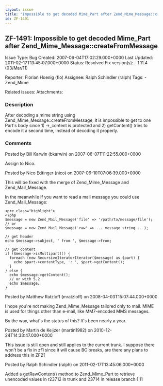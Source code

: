 ```yaml
---
layout: issue
title: "Impossible to get decoded Mime_Part after Zend_Mime_Message::createFromMessage"
id: ZF-1491
---
```


ZF-1491: Impossible to get decoded Mime\_Part after Zend\_Mime\_Message::createFromMessage
------------------------------------------------------------------------------------------

 Issue Type: Bug Created: 2007-06-04T17:02:29.000+0000 Last Updated: 2011-02-17T13:45:07.000+0000 Status: Resolved Fix version(s): - 1.11.4 (03/Mar/11)
 
 Reporter:  Florian Hoenig (flo)  Assignee:  Ralph Schindler (ralph)  Tags: - Zend\_Mime
 
 Related issues: 
 Attachments: 
### Description

After decoding a mime string using Zend\_Mime\_Message::createFromMessage, it is impossible to get to one Part's body since 1) ->\_content is protected and 2) getContent() tries to encode it a second time, instead of decoding it properly.

 

 

### Comments

Posted by Bill Karwin (bkarwin) on 2007-06-07T11:22:55.000+0000

Assign to Nico.

 

 

Posted by Nico Edtinger (nico) on 2007-06-10T07:06:39.000+0000

This will be fixed with the merge of Zend\_Mime\_Message and Zend\_Mail\_Message.

In the meanwhile if you want to read a mail message you could use Zend\_Mail\_Message:

 
    <pre class="highlight">
    <?php
    $message = new Zend_Mail_Message('file' => '/path/to/message/file');
    // or
    $message = new Zend_Mail_Message('raw' => ... message string ...);
    
    // get header
    echo $message->subject, ' from ', $message->from;
    
    // get content
    if ($message->isMultipart()) {
      foreach (new RecursiveIteratorIterator($message) as $part) {
        echo $part->contentType, ': ', $part->getContent();
      }
    } else {
      echo $message->getContent();
      // or with 5.2
      echo $message;
    }


 

 

Posted by Matthew Ratzloff (mratzloff) on 2008-04-03T15:07:44.000+0000

I hope you're not making Zend\_Mime\_Message tailored only to mail. MIME is used for things other than e-mail, like MM7-encoded MMS messages.

By the way, what's the status of this? It's been nearly a year.

 

 

Posted by Martin de Keijzer (martin1982) on 2010-12-24T14:33:47.000+0000

This issue is still open and still applies to the current trunk. I suppose there won't be a fix in zf1 since it will cause BC breaks, are there any plans to address this in ZF2?

 

 

Posted by Ralph Schindler (ralph) on 2011-02-17T13:45:06.000+0000

Added a getRawContent() method to Zend\_Mime\_Part to retrieve unencoded values in r23713 in trunk and 23714 in release branch 1.11

 

 